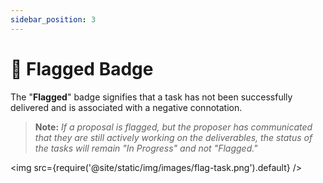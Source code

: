 ```yaml
---
sidebar_position: 3
---
```


# 🚩 Flagged Badge

The "**Flagged**" badge signifies that a task has not been successfully delivered and is associated with a negative connotation.

> **Note:** _If a proposal is flagged, but the proposer has communicated that they are still actively working on the deliverables, the status of the tasks will remain "In Progress" and not "Flagged."_

<img src={require('@site/static/img/images/flag-task.png').default} />